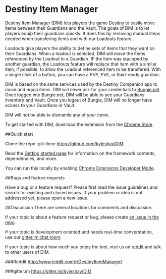 # Destiny Item Manager
Destiny Item Manager (DIM) lets players the game [Destiny](http://destinythegame.com/) to easily move items between their Guardians and the Vault. The goals of DIM is to let players equip their guardians quickly.  It does this by removing manual steps needed when transfering items and with our Loadouts feature.  

Loadouts give players the ability to define sets of items that they want on their Guardians.  When a loadout is selected, DIM will move the items referenced by the Loadout to a Guardian.  IF the item was equipped by another guardian, the Loadouts feature will replace that item with a similar item, if possible, to allow the Loadout referenced item to be transfered.  With a single click of a button, you can have a PVP, PVE, or Raid-ready guardian.

DIM is based on the same services used by the Destiny Companion app to move and equip items. DIM will never ask for your credentials to [Bungie.net](http;//bungie.net).  Once logged into Bungie.net, DIM will be able to see your Guardians inventory and Vault.  Once you logout of Bungie, DIM will no longer have access to your Guardians or Vault.  

DIM will not be able to dismantle any of your items.  

To get started with DIM, download the extension from the [Chrome Store](https://chrome.google.com/webstore/detail/destiny-item-manager/apghicjnekejhfancbkahkhdckhdagna).

##Quick start

Clone the repo: git clone https://github.com/kyleshay/DIM.

Read the [Getting started page](https://github.com/kyleshay/DIM/wiki/Getting-Started) for information on the framework contents, dependencies, and more.

You can run this locally by enabling [Chrome Extensions Developer Mode](https://developer.chrome.com/extensions/faq#faq-dev-01).

##Bugs and feature requests

Have a bug or a feature request? Please first read the issue guidelines and search for existing and closed issues. If your problem or idea is not addressed yet, please open a new issue.

##Discussion
There are several locations for comments and discussion.  

If your topic is about a feature request or bug, please create [an issue in the repo](https://github.com/kyleshay/DIM/issues).

If your topic is development oriented and needs real-time converstation, use our [gitter.im chat room](https://gitter.im/kyleshay/DIM).

If your topic is about how much you enjoy the tool, visit us on [reddit](http://www.reddit.com/r/DestinyItemManager/) and talk to other users of DIM.

###Reddit
http://www.reddit.com/r/DestinyItemManager/

###gitter.im
https://gitter.im/kyleshay/DIM
